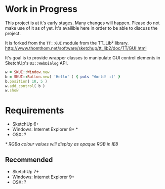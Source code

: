 # Work in Progress

This project is at it's early stages. Many changes will happen. Please do not make use of it as of yet. It's availible here in order to be able to discuss the project.

It is forked from the `TT::GUI` module from the TT_Lib² library.
http://www.thomthom.net/software/sketchup/tt_lib2/doc/TT/GUI.html

It's goal is to provide wrapper classes to manipulate GUI control elements in SketchUp's `UI::WebDialog` API.

```ruby
w = SKUI::Window.new
b = SKUI::Button.new( 'Hello' ) { puts 'World! :)' }
b.position( 10, 5 )
w.add_control( b )
w.show
```

# Requirements

* SketchUp 6+
* Windows: Internet Explorer 8+ *
* OSX: ?

_* RGBa colour values will display as opaque RGB in IE8_

## Recommended

* SketchUp 7+
* Windows: Internet Explorer 9+
* OSX: ?